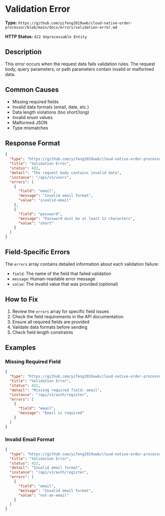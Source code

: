 # Validation Error

**Type:** `https://github.com/yifeng2019uwb/cloud-native-order-processor/blob/main/docs/errors/validation-error.md`

**HTTP Status:** `422 Unprocessable Entity`

## Description

This error occurs when the request data fails validation rules. The request body, query parameters, or path parameters contain invalid or malformed data.

## Common Causes

- Missing required fields
- Invalid data formats (email, date, etc.)
- Data length violations (too short/long)
- Invalid enum values
- Malformed JSON
- Type mismatches

## Response Format

```json
{
  "type": "https://github.com/yifeng2019uwb/cloud-native-order-processor/blob/main/docs/errors/validation-error.md",
  "title": "Validation Error",
  "status": 422,
  "detail": "The request body contains invalid data",
  "instance": "/api/v1/users",
  "errors": [
    {
      "field": "email",
      "message": "Invalid email format",
      "value": "invalid-email"
    },
    {
      "field": "password",
      "message": "Password must be at least 12 characters",
      "value": "short"
    }
  ]
}
```

## Field-Specific Errors

The `errors` array contains detailed information about each validation failure:

- `field`: The name of the field that failed validation
- `message`: Human-readable error message
- `value`: The invalid value that was provided (optional)

## How to Fix

1. Review the `errors` array for specific field issues
2. Check the field requirements in the API documentation
3. Ensure all required fields are provided
4. Validate data formats before sending
5. Check field length constraints

## Examples

### Missing Required Field
```json
{
  "type": "https://github.com/yifeng2019uwb/cloud-native-order-processor/blob/main/docs/errors/validation-error.md",
  "title": "Validation Error",
  "status": 422,
  "detail": "Missing required field: email",
  "instance": "/api/v1/auth/register",
  "errors": [
    {
      "field": "email",
      "message": "Email is required"
    }
  ]
}
```

### Invalid Email Format
```json
{
  "type": "https://github.com/yifeng2019uwb/cloud-native-order-processor/blob/main/docs/errors/validation-error.md",
  "title": "Validation Error",
  "status": 422,
  "detail": "Invalid email format",
  "instance": "/api/v1/auth/register",
  "errors": [
    {
      "field": "email",
      "message": "Invalid email format",
      "value": "not-an-email"
    }
  ]
}
```